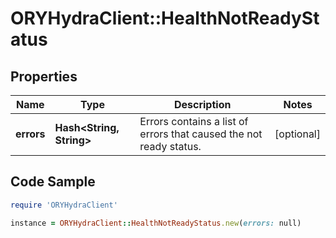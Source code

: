 # ORYHydraClient::HealthNotReadyStatus

## Properties

Name | Type | Description | Notes
------------ | ------------- | ------------- | -------------
**errors** | **Hash&lt;String, String&gt;** | Errors contains a list of errors that caused the not ready status. | [optional] 

## Code Sample

```ruby
require 'ORYHydraClient'

instance = ORYHydraClient::HealthNotReadyStatus.new(errors: null)
```


